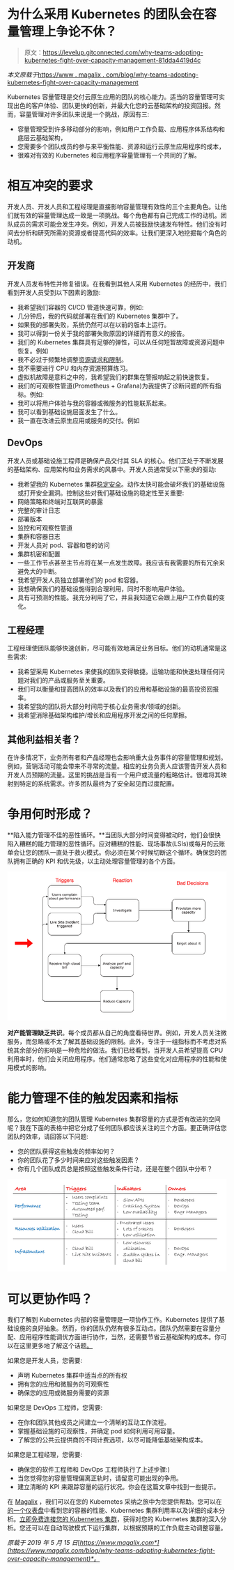 # 为什么采用 Kubernetes 的团队会在容量管理上争论不休？

> 原文：<https://levelup.gitconnected.com/why-teams-adopting-kubernetes-fight-over-capacity-management-81dda4419d4c>

*本文原载于*[https://www . magalix . com/blog/why-teams-adopting-kubernetes-fight-over-capacity-management](https://www.magalix.com/blog/why-teams-adopting-kubernetes-fight-over-capacity-management)

Kubernetes 容量管理是交付云原生应用的团队的核心能力。适当的容量管理可实现出色的客户体验、团队更快的创新，并最大化您的云基础架构的投资回报。然而，容量管理对许多团队来说是一个挑战，原因有三:

*   容量管理受到许多移动部分的影响，例如用户工作负载、应用程序体系结构和底层云基础架构，
*   您需要多个团队成员的参与来平衡性能、资源和运行云原生应用程序的成本，
*   很难对有效的 Kubernetes 和应用程序容量管理有一个共同的了解。

# 相互冲突的要求

开发人员、开发人员和工程经理是直接影响容量管理有效性的三个主要角色。让他们就有效的容量管理达成一致是一项挑战。每个角色都有自己完成工作的动机。团队成员的需求可能会发生冲突。例如，开发人员被鼓励快速发布特性。他们没有时间去分析和研究所需的资源或者提高代码的效率。让我们更深入地挖掘每个角色的动机。

## 开发商

开发人员发布特性并修复错误。在我看到其他人采用 Kubernetes 的经历中，我们看到开发人员受到以下因素的激励:

*   我希望我们容器的 CI/CD 管道快速可靠，例如:
*   几分钟后，我的代码就部署在我们的 Kubernetes 集群中了。
*   如果我的部署失败，系统仍然可以在以前的版本上运行。
*   我可以得到一份关于我的部署失败原因的详细而有意义的报告。
*   我们的 Kubernetes 集群具有足够的弹性，可以从任何短暂故障或资源问题中恢复。例如
*   我不必过于频繁地调整[资源请求和限制](https://kubernetes.io/docs/concepts/configuration/manage-compute-resources-container/)。
*   我不需要进行 CPU 和内存资源预算练习。
*   虚拟机故障是意料之中的，我希望我们的群集在警报响起之前快速恢复。
*   我们的可观察性管道(Prometheus + Grafana)为我提供了诊断问题的所有指标。例如:
*   我可以将用户体验与我的容器或微服务的性能联系起来。
*   我可以看到基础设施层面发生了什么。
*   我一直在改进云原生应用或服务的交付。例如

## DevOps

开发人员或基础设施工程师是确保产品交付其 SLA 的核心。他们正处于不断发展的基础架构、应用架构和业务需求的风暴中。开发人员通常受以下需求的驱动:

*   我希望我的 Kubernetes 集群[稳定安全](https://www.cncf.io/blog/2019/01/14/9-kubernetes-security-best-practices-everyone-must-follow/)。动作太快可能会破坏我们的基础设施或打开安全漏洞。控制这些对我们基础设施的稳定性至关重要:
*   网络策略和终端对互联网的暴露
*   完整的审计日志
*   部署版本
*   监控和可观察性管道
*   集群和容器日志
*   开发人员对 pod、容器和卷的访问
*   集群机密和配置
*   一些工作节点甚至主节点将在某一点发生故障。我应该有我需要的所有冗余来避免大的中断。
*   我希望开发人员独立部署他们的 pod 和容器。
*   我想确保我们的基础设施得到合理利用，同时不影响用户体验。
*   具有可预测的性能。我充分利用了它，并且我知道它会跟上用户工作负载的变化。

## 工程经理

工程经理使团队能够快速创新，尽可能有效地满足业务目标。他们的动机通常是这些需求:

*   我希望采用 Kubernetes 来使我的团队变得敏捷。运输功能和快速处理任何问题对我们的产品或服务至关重要。
*   我们可以衡量和提高团队的效率以及我们的应用和基础设施的最高投资回报率。
*   我希望我的团队将大部分时间用于核心业务需求/领域的创新。
*   我希望消除基础架构维护/增长和应用程序开发之间的任何摩擦。

## 其他利益相关者？

在许多情况下，业务所有者和产品经理也会影响重大业务事件的容量管理和规划。例如，营销活动可能会带来不寻常的流量。相应的业务负责人应该警告开发人员和开发人员预期的流量。这里的挑战是当有一个用户或流量的粗略估计。很难将其映射到特定的系统需求。许多团队最终为了安全起见而过度配置。

# 争用何时形成？

**陷入能力管理不佳的恶性循环。**当团队大部分时间变得被动时，他们会很快陷入糟糕的能力管理的恶性循环。应对糟糕的性能、现场事故(LSIs)或每月的云账单会让您的团队一直处于救火模式。你必须在某个时候切断这个循环。确保您的团队拥有正确的 KPI 和优先级，以主动处理容量管理的各个方面。

![](img/9488ac2a0cb05b8f73f387de062fac9e.png)

**对产能管理缺乏共识**。每个成员都从自己的角度看待世界。例如，开发人员关注微服务，而忽略或不太了解其基础设施的限制。此外，专注于一组指标而不考虑对系统其余部分的影响是一种危险的做法。我们已经看到，当开发人员希望提高 CPU 利用率时，他们会关闭应用程序。他们通常忽略了这些变化对应用程序的性能和使用模式的影响。

# 能力管理不佳的触发因素和指标

那么，您如何知道您的团队管理 Kubernetes 集群容量的方式是否有改进的空间呢？我在下面的表格中把它分成了任何团队都应该关注的三个方面。要正确评估您团队的效率，请回答以下问题:

*   您的团队获得这些触发的频率如何？
*   你的团队花了多少时间来应对这些触发因素？
*   你有几个团队成员总是按照这些触发条件行动，还是在整个团队中分布？

![](img/cf98a6bb7e11fc43e91b37b3974764b4.png)

# 可以更协作吗？

我们了解到 Kubernetes 内部的容量管理是一项协作工作。Kubernetes 提供了基础设施的良好抽象。然而，你的团队仍然有很多互动点。团队仍然需要在容量分配、应用程序性能调优方面进行协作，当然，还需要节省云基础架构的成本。你可以在这里更多地了解这个话题[。](https://www.magalix.com/blog/which-one-should-you-prioritize-kubernetes-performance-cluster-utilization-or-cost-optimization)

如果您是开发人员，您需要:

*   声明 Kubernetes 集群中适当点的所有权
*   拥有您的应用和微服务的可观察性
*   确保您的应用或微服务需要的资源

如果您是 DevOps 工程师，您需要:

*   在你和团队其他成员之间建立一个清晰的互动工作流程。
*   掌握基础设施的可观察性，并确定 pod 如何利用可用容量。
*   了解您的公共云提供商的不同计费选项，以尽可能降低基础架构成本。

如果您是工程经理，您需要:

*   确保您的软件工程师和 DevOps 工程师执行了上述步骤:)
*   当您觉得您的容量管理偏离正轨时，请留意可能出现的争用。
*   建立清晰的 KPI 来跟踪容量的运行状况。你会在这篇文章中找到一些提示。

在 [Magalix](https://www.magalix.com/) ，我们可以在您的 Kubernetes 采纳之旅中为您提供帮助。您可以在[的一个仪表盘](https://www.magalix.com/product)中看到您的容器的性能、Kubernetes 集群利用率以及详细的成本分析。[立即免费连接您的 Kubernetes 集群](https://console.magalix.com/auth/#/register)，获得对您的 Kubernetes 集群的深入分析。您还可以在自动驾驶模式下运行集群，以根据预期的工作负载主动调整容量。

*原载于 2019 年 5 月 15 日*[*https://www.magalix.com*](https://www.magalix.com/blog/why-teams-adopting-kubernetes-fight-over-capacity-management)*。*